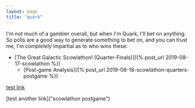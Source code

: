 ```yaml
---
layout: page
title: "quark"
---
```


I'm not much of a gambler overall, but when I'm Quark, I'll bet on anything. So polls are a good way to generate something to bet on, and you can trust me, I'm *completely* impartial as to who wins these:

- [The Great Galactic Scowlathon! (Quarter-Finals)]({% post_url 2019-08-17-scowlathon %})
  - [Post-game Analysis]({% post_url 2019-08-18-scowlathon-quarters-postgame %})



[test link](scowlathon)

[test another link]("scowlathon postgame")

